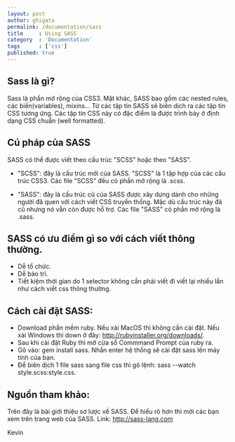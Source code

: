 ```yaml
---
layout: post
author: ghigata
permalink: /documentation/sass
title     : Using SASS
category  : 'Documentation'
tags      : ['css']
published: true
---
```


## Sass là gì?

Sass là phần mở rộng của CSS3. Mặt khác, SASS bao gồm các nested rules, các biến(variables), mixins... Từ các tập tin SASS sẽ biên dịch ra các tập tin CSS tương ứng. Các tập tin CSS này có đặc điểm là được trình bày ở định dạng CSS chuẩn (well formatted).

## Cú pháp của SASS

SASS có thể được viết theo cấu trúc "SCSS" hoặc theo "SASS".

* "SCSS": đây là cấu trúc mới của SASS. "SCSS" là 1 tập hợp của các cấu trúc CSS3. Các file "SCSS" đều có phần mở rộng là .scss.

* "SASS": đây là cấu trúc cũ của SASS được xây dựng dành cho những người đã quen với cách viết CSS truyền thống. Mặc dù cấu trúc này đã cũ nhưng nó vẫn còn được hỗ trợ. Các file "SASS" có phần mở rộng là .sass.

## SASS có ưu điểm gì so với cách viết thông thường.

* Dễ tổ chức.
* Dễ bảo trì.
* Tiết kiệm thời gian do 1 selector không cần phải viết đi viết lại nhiều lần như cách viết css thông thường.

## Cách cài đặt SASS:

* Download phần mềm ruby. Nếu xài MacOS thì không cần cài đặt. Nếu xài Windows thì down ở đây: http://rubyinstaller.org/downloads/.
* Sau khi cài đặt Ruby thì mở cửa sổ Commmand Prompt của ruby ra.
* Gõ vào: gem install sass. Nhấn enter hệ thống sẽ cài đặt sass lên máy tính của bạn.
* Để biên dịch 1 file sass sang file css thì gõ lệnh: sass --watch style.scss:style.css.

## Nguồn tham khảo:

Trên đây là bài giới thiệu sơ lược về SASS. Để hiểu rõ hơn thì mời các bạn xem trên trang web của SASS.
Link: http://sass-lang.com

Kevin